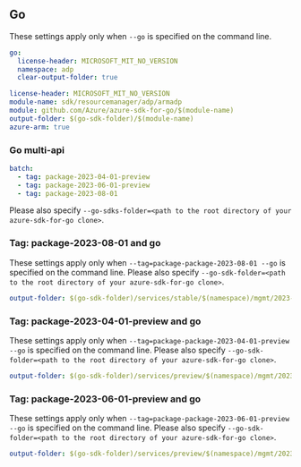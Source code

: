 ## Go

These settings apply only when `--go` is specified on the command line.

```yaml $(go) && !$(track2)
go:
  license-header: MICROSOFT_MIT_NO_VERSION
  namespace: adp
  clear-output-folder: true
```
``` yaml $(go) && $(track2)
license-header: MICROSOFT_MIT_NO_VERSION
module-name: sdk/resourcemanager/adp/armadp
module: github.com/Azure/azure-sdk-for-go/$(module-name)
output-folder: $(go-sdk-folder)/$(module-name)
azure-arm: true
```

### Go multi-api

``` yaml $(go) && $(multiapi)
batch:
  - tag: package-2023-04-01-preview
  - tag: package-2023-06-01-preview
  - tag: package-2023-08-01
```

Please also specify `--go-sdks-folder=<path to the root directory of your azure-sdk-for-go clone>`.

### Tag: package-2023-08-01 and go

These settings apply only when `--tag=package-package-2023-08-01 --go` is specified on the command line.
Please also specify `--go-sdk-folder=<path to the root directory of your azure-sdk-for-go clone>`.

``` yaml $(tag) == 'package-2023-08-01' && $(go)
output-folder: $(go-sdk-folder)/services/stable/$(namespace)/mgmt/2023-08-01/$(namespace)
```

### Tag: package-2023-04-01-preview and go

These settings apply only when `--tag=package-package-2023-04-01-preview --go` is specified on the command line.
Please also specify `--go-sdk-folder=<path to the root directory of your azure-sdk-for-go clone>`.

``` yaml $(tag) == 'package-2023-04-01-preview' && $(go)
output-folder: $(go-sdk-folder)/services/preview/$(namespace)/mgmt/2023-04-01-preview/$(namespace)
```

### Tag: package-2023-06-01-preview and go

These settings apply only when `--tag=package-package-2023-06-01-preview --go` is specified on the command line.
Please also specify `--go-sdk-folder=<path to the root directory of your azure-sdk-for-go clone>`.

``` yaml $(tag) == 'package-2023-06-01-preview' && $(go)
output-folder: $(go-sdk-folder)/services/preview/$(namespace)/mgmt/2023-06-01-preview/$(namespace)
```
